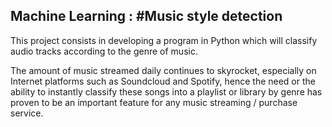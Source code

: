 ## Machine Learning : #Music style detection

This project consists in developing a program in Python which will classify audio tracks according to the genre of music.

The amount of music streamed daily continues to skyrocket, especially on Internet platforms such as Soundcloud and Spotify, hence the need or the ability to instantly classify these songs into a playlist or library by genre has proven to be an important feature for any music streaming / purchase service.
